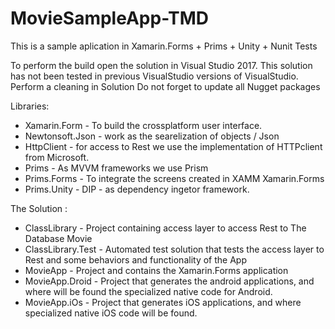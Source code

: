 # MovieSampleApp-TMD
This is a sample aplication in Xamarin.Forms + Prims + Unity + Nunit Tests

To perform the build open the solution in Visual Studio 2017. This solution has not been tested in previous VisualStudio versions of VisualStudio.
Perform a cleaning in Solution
Do not forget to update all Nugget packages

Libraries:
* Xamarin.Form - To build the crossplatform user interface.
* Newtonsoft.Json - work as the searelization of objects / Json
* HttpClient - for access to Rest we use the implementation of HTTPclient from Microsoft.
* Prims - As MVVM frameworks we use Prism
* Prims.Forms - To integrate the screens created in XAMM Xamarin.Forms
* Prims.Unity - DIP - as dependency ingetor framework.


The Solution :
* ClassLibrary - Project containing access layer to access Rest to The Database Movie
* ClassLibrary.Test - Automated test solution that tests the access layer to Rest and some behaviors and functionality of the App
* MovieApp - Project and contains the Xamarin.Forms application
* MovieApp.Droid - Project that generates the android applications, and where will be found the specialized native code for Android.
* MovieApp.iOs - Project that generates iOS applications, and where specialized native iOS code will be found.


